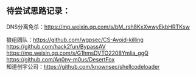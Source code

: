 ## 待尝试思路记录：
DNS分离免杀：https://mp.weixin.qq.com/s/bM_rsh8KxXwwyEkbHRTKsw  

狼组团队：https://github.com/wgpsec/CS-Avoid-killing  
https://github.com/hack2fun/BypassAV  
https://mp.weixin.qq.com/s/G1hmsDVTO2208Ymlia_ggQ  
https://github.com/An0ny-m0us/DesertFox  
知道创宇公司：https://github.com/knownsec/shellcodeloader  

